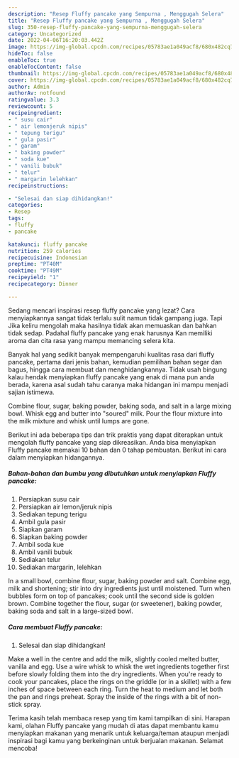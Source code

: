 ```yaml
---
description: "Resep Fluffy pancake yang Sempurna , Menggugah Selera"
title: "Resep Fluffy pancake yang Sempurna , Menggugah Selera"
slug: 350-resep-fluffy-pancake-yang-sempurna-menggugah-selera
category: Uncategorized
date: 2022-04-06T16:20:03.442Z
image: https://img-global.cpcdn.com/recipes/05783ae1a049acf8/680x482cq70/fluffy-pancake-foto-resep-utama.jpg
hideToc: false
enableToc: true
enableTocContent: false
thumbnail: https://img-global.cpcdn.com/recipes/05783ae1a049acf8/680x482cq70/fluffy-pancake-foto-resep-utama.jpg
cover: https://img-global.cpcdn.com/recipes/05783ae1a049acf8/680x482cq70/fluffy-pancake-foto-resep-utama.jpg
author: Admin
authorAv: notfound
ratingvalue: 3.3
reviewcount: 5
recipeingredient:
- " susu cair"
- " air lemonjeruk nipis"
- " tepung terigu"
- " gula pasir"
- " garam"
- " baking powder"
- " soda kue"
- " vanili bubuk"
- " telur"
- " margarin lelehkan"
recipeinstructions:

- "Selesai dan siap dihidangkan!"
categories:
- Resep
tags:
- fluffy
- pancake

katakunci: fluffy pancake 
nutrition: 259 calories
recipecuisine: Indonesian
preptime: "PT40M"
cooktime: "PT49M"
recipeyield: "1"
recipecategory: Dinner

---
```



Sedang mencari inspirasi resep fluffy pancake yang lezat? Cara menyiapkannya sangat tidak terlalu sulit namun tidak gampang juga. Tapi Jika keliru mengolah maka hasilnya tidak akan memuaskan dan bahkan tidak sedap. Padahal fluffy pancake yang enak harusnya Kan memiliki aroma dan cita rasa yang mampu memancing selera kita.


Banyak hal yang sedikit banyak mempengaruhi kualitas rasa dari fluffy pancake, pertama dari jenis bahan, kemudian pemilihan bahan segar dan bagus, hingga cara membuat dan menghidangkannya. Tidak usah bingung kalau hendak menyiapkan fluffy pancake yang enak di mana pun anda berada, karena asal sudah tahu caranya maka hidangan ini mampu menjadi sajian istimewa.

Combine flour, sugar, baking powder, baking soda, and salt in a large mixing bowl. Whisk egg and butter into &#34;soured&#34; milk. Pour the flour mixture into the milk mixture and whisk until lumps are gone.


Berikut ini ada beberapa tips dan trik praktis yang dapat diterapkan untuk mengolah fluffy pancake yang siap dikreasikan. Anda bisa menyiapkan Fluffy pancake memakai 10 bahan dan 0 tahap pembuatan. Berikut ini cara dalam menyiapkan hidangannya.

<!--inarticleads1-->

##### Bahan-bahan dan bumbu yang dibutuhkan untuk menyiapkan Fluffy pancake:

1. Persiapkan  susu cair
1. Persiapkan  air lemon/jeruk nipis
1. Sediakan  tepung terigu
1. Ambil  gula pasir
1. Siapkan  garam
1. Siapkan  baking powder
1. Ambil  soda kue
1. Ambil  vanili bubuk
1. Sediakan  telur
1. Sediakan  margarin, lelehkan


In a small bowl, combine flour, sugar, baking powder and salt. Combine egg, milk and shortening; stir into dry ingredients just until moistened. Turn when bubbles form on top of pancakes; cook until the second side is golden brown. Combine together the flour, sugar (or sweetener), baking powder, baking soda and salt in a large-sized bowl. 

<!--inarticleads2-->

##### Cara membuat Fluffy pancake:


1. Selesai dan siap dihidangkan!

Make a well in the centre and add the milk, slightly cooled melted butter, vanilla and egg. Use a wire whisk to whisk the wet ingredients together first before slowly folding them into the dry ingredients. When you&#39;re ready to cook your pancakes, place the rings on the griddle (or in a skillet) with a few inches of space between each ring. Turn the heat to medium and let both the pan and rings preheat. Spray the inside of the rings with a bit of non-stick spray. 

Terima kasih telah membaca resep yang tim kami tampilkan di sini. Harapan kami, olahan Fluffy pancake yang mudah di atas dapat membantu kamu menyiapkan makanan yang menarik untuk keluarga/teman ataupun menjadi inspirasi bagi kamu yang berkeinginan untuk berjualan makanan. Selamat mencoba!
